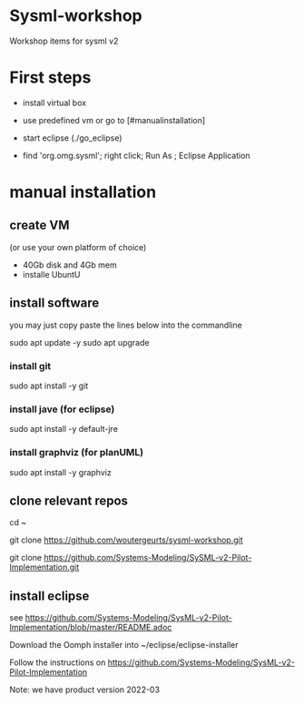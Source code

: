 # Sysml-workshop
Workshop items for sysml v2

# First steps

* install virtual box
* use predefined vm or go to [#manualinstallation]
* start eclipse (./go_eclipse)

* find 'org.omg.sysml'; right click; Run As ; Eclipse Application

# manual installation
## create VM 
(or use your own platform of choice)
* 40Gb disk and 4Gb mem
* installe UbuntU

## install software
you may just copy paste the lines below into the commandline

sudo apt update -y
sudo apt upgrade

### install git
sudo apt install -y git


### install jave (for eclipse)
sudo apt install -y default-jre

### install graphviz (for planUML)
sudo apt install -y graphviz

## clone relevant repos
cd ~

git clone https://github.com/woutergeurts/sysml-workshop.git

git clone https://github.com/Systems-Modeling/SySML-v2-Pilot-Implementation.git

## install eclipse

see https://github.com/Systems-Modeling/SysML-v2-Pilot-Implementation/blob/master/README.adoc

Download the Oomph installer into ~/eclipse/eclipse-installer

Follow the instructions on https://github.com/Systems-Modeling/SysML-v2-Pilot-Implementation

Note: we have product version 2022-03

